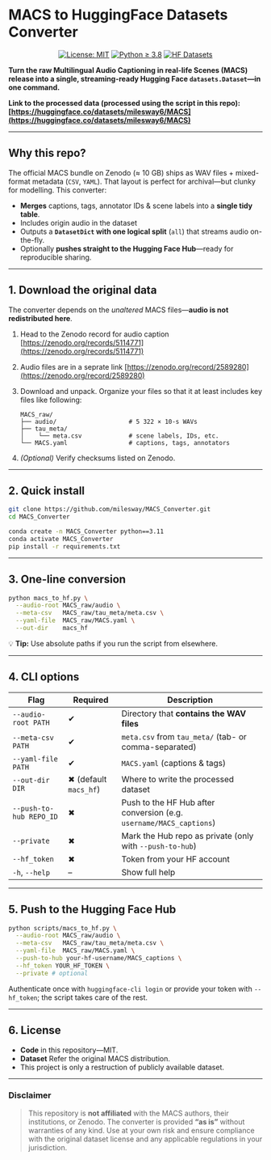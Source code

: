 # MACS to HuggingFace Datasets Converter



<div align="center">

[![License: MIT](https://img.shields.io/badge/License-MIT-blue.svg)](LICENSE)
[![Python ≥ 3.8](https://img.shields.io/badge/Python-3.8%2B-informational)](#)
[![HF Datasets](https://img.shields.io/badge/🤗-datasets-blue)](https://huggingface.co/datasets/milesway6/MACS)

</div>

**Turn the raw Multilingual Audio Captioning in real-life Scenes (MACS) release into a single, streaming-ready Hugging Face `datasets.Dataset`—in one command.**

**Link to the processed data (processed using the script in this repo): [https://huggingface.co/datasets/milesway6/MACS](https://huggingface.co/datasets/milesway6/MACS)**

---

## Why this repo?

The official MACS bundle on Zenodo (≈ 10 GB) ships as WAV files + mixed-format metadata (`CSV`, `YAML`).
That layout is perfect for archival—but clunky for modelling. This converter:

* **Merges** captions, tags, annotator IDs & scene labels into a **single tidy table**.
* Includes origin audio in the dataset
* Outputs a **`DatasetDict` with one logical split** (`all`) that streams audio on-the-fly.
* Optionally **pushes straight to the Hugging Face Hub**—ready for reproducible sharing.

---

## 1. Download the original data

The converter depends on the *unaltered* MACS files—**audio is not redistributed here**.

1. Head to the Zenodo record for audio caption
   [https://zenodo.org/records/5114771](https://zenodo.org/records/5114771)

2. Audio files are in a seprate link
    [https://zenodo.org/record/2589280](https://zenodo.org/record/2589280)

3. Download and unpack. Organize your files so that it at least includes key files like following:

   ```
   MACS_raw/
   ├── audio/                    # 5 322 × 10-s WAVs
   ├── tau_meta/
   │    └── meta.csv             # scene labels, IDs, etc.
   └── MACS.yaml                 # captions, tags, annotators
   ```

4. *(Optional)* Verify checksums listed on Zenodo.

---

## 2. Quick install

```bash
git clone https://github.com/milesway/MACS_Converter.git
cd MACS_Converter

conda create -n MACS_Converter python==3.11
conda activate MACS_Converter
pip install -r requirements.txt
```

---

## 3. One-line conversion

```bash
python macs_to_hf.py \
  --audio-root MACS_raw/audio \
  --meta-csv   MACS_raw/tau_meta/meta.csv \
  --yaml-file  MACS_raw/MACS.yaml \
  --out-dir    macs_hf
```

💡 **Tip:** Use absolute paths if you run the script from elsewhere.


---

## 4. CLI options

| Flag                    | Required              | Description                                                         |
| ----------------------- | --------------------- | ------------------------------------------------------------------- |
| `--audio-root PATH`     | ✔                     | Directory that **contains the WAV files**                           |
| `--meta-csv PATH`       | ✔                     | `meta.csv` from `tau_meta/` (tab- or comma-separated)               |
| `--yaml-file PATH`      | ✔                     | `MACS.yaml` (captions & tags)                                       |
| `--out-dir DIR`         | ✖ (default `macs_hf`) | Where to write the processed dataset                                |
| `--push-to-hub REPO_ID` | ✖                     | Push to the HF Hub after conversion (e.g. `username/MACS_captions`) |
| `--private`             | ✖                     | Mark the Hub repo as private (only with `--push-to-hub`)            |
| `--hf_token`            | ✖                     | Token from your HF account                                          |
| `-h`, `--help`          | –                     | Show full help                                                      |

---



## 5. Push to the Hugging Face Hub

```bash
python scripts/macs_to_hf.py \
  --audio-root MACS_raw/audio \
  --meta-csv   MACS_raw/tau_meta/meta.csv \
  --yaml-file  MACS_raw/MACS.yaml \
  --push-to-hub your-hf-username/MACS_captions \
  --hf_token YOUR_HF_TOKEN \
  --private # optional

```

Authenticate once with `huggingface-cli login` or provide your token with `--hf_token`; the script takes care of the rest.

---

## 6. License

* **Code** in this repository—MIT.
* **Dataset** Refer the original MACS distribution.
*  This project is only a restruction of publicly available dataset.

---



### Disclaimer

> This repository is **not affiliated** with the MACS authors, their institutions, or Zenodo.
> The converter is provided **“as is”** without warranties of any kind. Use at your own risk and ensure compliance with the original dataset license and any applicable regulations in your jurisdiction.
